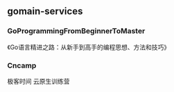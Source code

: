 ## gomain-services


### GoProgrammingFromBeginnerToMaster 
《Go语言精进之路：从新手到高手的编程思想、方法和技巧》      


### Cncamp 
极客时间 云原生训练营
